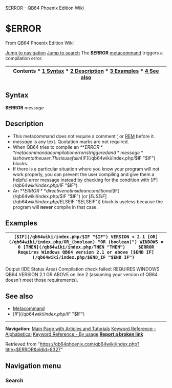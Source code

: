 


$ERROR - QB64 Phoenix Edition Wiki








# $ERROR



From QB64 Phoenix Edition Wiki



[Jump to navigation](#mw-head)
[Jump to search](#searchInput)
The **$ERROR** [metacommand](/qb64wiki/index.php/Metacommand "Metacommand") triggers a compilation error.


  






| Contents * [1 Syntax](#Syntax) * [2 Description](#Description) * [3 Examples](#Examples) * [4 See also](#See_also) |
| --- |


## Syntax


**$ERROR** *message*
  




## Description


* This metacommand does not require a comment *['](/qb64wiki/index.php/Apostrophe "Apostrophe")* or [REM](/qb64wiki/index.php/REM "REM") before it.
* *message* is any text. Quotation marks are not required.
* When QB64 tries to compile an **$ERROR** metacommand a compilation error is triggered and *message* is shown to the user. This is useful in [$IF](/qb64wiki/index.php/$IF "$IF") blocks.
* If there is a particular situation where you know your program will not work properly, you can prevent the user compiling and give them a helpful error message instead by checking for the condition with [$IF](/qb64wiki/index.php/$IF "$IF").
* An **$ERROR** directive not inside an conditional [$IF](/qb64wiki/index.php/$IF "$IF") (or [$ELSEIF](/qb64wiki/index.php/$ELSEIF "$ELSEIF")) block is useless because the program will **never** compile in that case.


  




## Examples




| ``` [$IF](/qb64wiki/index.php/$IF "$IF") VERSION < 2.1 [OR](/qb64wiki/index.php/OR_(boolean) "OR (boolean)") WINDOWS = 0 [THEN](/qb64wiki/index.php/THEN "THEN")     $ERROR Requires Windows QB64 version 2.1 or above [$END IF](/qb64wiki/index.php/$END_IF "$END IF")   ``` |
| --- |


Output (IDE Status Area)
Compilation check failed: REQUIRES WINDOWS QB64 VERSION 2.1 OR ABOVE on line 2 (assuming your version of QB64 doesn't meet those requirements).
  




## See also


* [Metacommand](/qb64wiki/index.php/Metacommand "Metacommand")
* [$IF](/qb64wiki/index.php/$IF "$IF")


  






---


**Navigation:**
[Main Page with Articles and Tutorials](/qb64wiki/index.php/Main_Page "Main Page")
[Keyword Reference - Alphabetical](/qb64wiki/index.php/Keyword_Reference_-_Alphabetical "Keyword Reference - Alphabetical")
[Keyword Reference - By usage](/qb64wiki/index.php/Keyword_Reference_-_By_usage "Keyword Reference - By usage")
**[Report a broken link](https://qb64phoenix.com/forum/showthread.php?tid=2800)**  





Retrieved from "<https://qb64phoenix.com/qb64wiki/index.php?title=$ERROR&oldid=8327>"




## Navigation menu








### Search





















